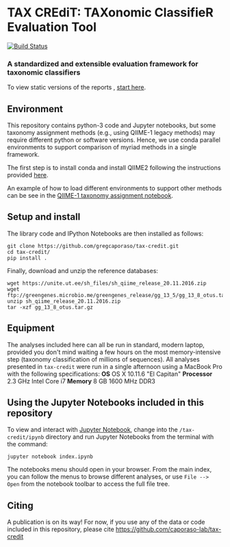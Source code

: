 # TAX CREdiT: TAXonomic ClassifieR Evaluation Tool

[![Build Status](https://travis-ci.org/caporaso-lab/tax-credit.svg?branch=master)](https://travis-ci.org/caporaso-lab/tax-credit)

### A standardized and extensible evaluation framework for taxonomic classifiers

To view static versions of the reports , [start here](https://github.com/caporaso-lab/tax-credit/blob/master/ipynb/Index.ipynb).


Environment
-----------------
This repository contains python-3 code and Jupyter notebooks, but some taxonomy assignment methods (e.g., using QIIME-1 legacy methods) may require different python or software versions. Hence, we use conda parallel environments to support comparison of myriad methods in a single framework.

The first step is to install conda and install QIIME2 following the instructions provided [here](https://docs.qiime2.org/2017.6/install/native/).

An example of how to load different environments to support other methods can be see in the [QIIME-1 taxonomy assignment notebook](https://github.com/caporaso-lab/tax-credit/blob/master/ipynb/mock-community/taxonomy-assignment-qiime1.ipynb).


Setup and install
-----------------
The library code and IPython Notebooks are then installed as follows:

```
git clone https://github.com/gregcaporaso/tax-credit.git
cd tax-credit/
pip install .
```

Finally, download and unzip the reference databases:

```
wget https://unite.ut.ee/sh_files/sh_qiime_release_20.11.2016.zip
wget ftp://greengenes.microbio.me/greengenes_release/gg_13_5/gg_13_8_otus.tar.gz
unzip sh_qiime_release_20.11.2016.zip
tar -xzf gg_13_8_otus.tar.gz
```

Equipment
------------------
The analyses included here can all be run in standard, modern laptop, provided you don't mind waiting a few hours on the most memory-intensive step (taxonomy classification of millions of sequences). All analyses presented in ``tax-credit`` were run in a single afternoon using a MacBook Pro with the following specifications:
**OS** OS X 10.11.6 "El Capitan"
**Processor** 2.3 GHz Intel Core i7
**Memory** 8 GB 1600 MHz DDR3


Using the Jupyter Notebooks included in this repository
-------------------------------------------------------

To view and interact with [Jupyter Notebook](http://jupyter.org/), change into the ``/tax-credit/ipynb`` directory and run Jupyter Notebooks from the terminal with the command:

``jupyter notebook index.ipynb``

The notebooks menu should open in your browser. From the main index, you can follow the menus to browse different analyses, or use ``File --> Open`` from the notebook toolbar to access the full file tree.


Citing
------

A publication is on its way! For now, if you use any of the data or code included in this repository, please cite https://github.com/caporaso-lab/tax-credit

